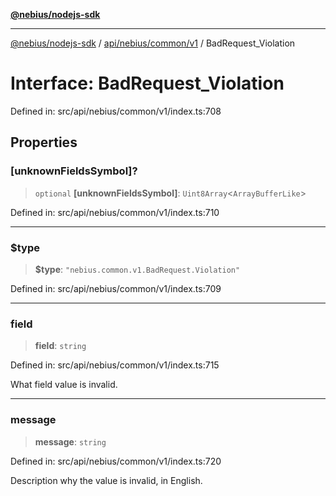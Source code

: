 [**@nebius/nodejs-sdk**](../../../../../README.md)

***

[@nebius/nodejs-sdk](../../../../../README.md) / [api/nebius/common/v1](../README.md) / BadRequest\_Violation

# Interface: BadRequest\_Violation

Defined in: src/api/nebius/common/v1/index.ts:708

## Properties

### \[unknownFieldsSymbol\]?

> `optional` **\[unknownFieldsSymbol\]**: `Uint8Array`\<`ArrayBufferLike`\>

Defined in: src/api/nebius/common/v1/index.ts:710

***

### $type

> **$type**: `"nebius.common.v1.BadRequest.Violation"`

Defined in: src/api/nebius/common/v1/index.ts:709

***

### field

> **field**: `string`

Defined in: src/api/nebius/common/v1/index.ts:715

What field value is invalid.

***

### message

> **message**: `string`

Defined in: src/api/nebius/common/v1/index.ts:720

Description why the value is invalid, in English.
